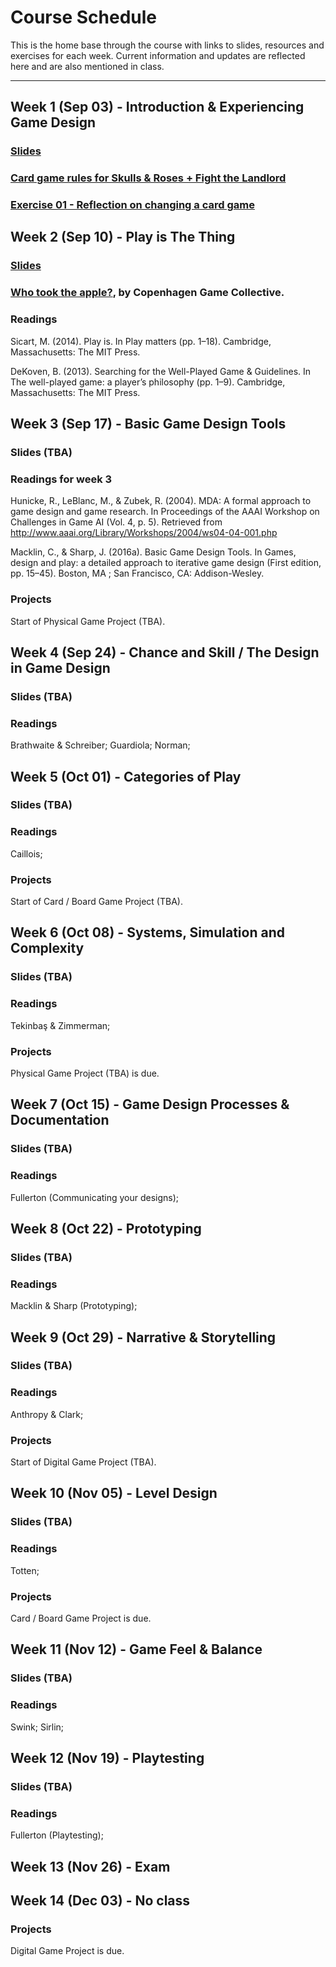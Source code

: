 # Course Schedule

This is the home base through the course with links to slides, resources and exercises for each week. Current information and updates are reflected here and are also mentioned in class.

---

## Week 1 (Sep 03) - Introduction & Experiencing Game Design

### [Slides](https://enricllagostera.github.io/cart215-2019/slides/week-01-introduction/)

### [Card game rules for Skulls & Roses + Fight the Landlord](../slides/week-01-introduction/card_game_base_rules.pdf)

### [Exercise 01 - Reflection on changing a card game](https://moodle.concordia.ca/moodle/mod/assign/view.php?id=2079823)

## Week 2 (Sep 10) - Play is The Thing

### [Slides](https://enricllagostera.github.io/cart215-2019/slides/week-02-play/)

### [Who took the apple?](http://www.copenhagengamecollective.org/projects/who-took-the-apple/), by Copenhagen Game Collective.

### Readings

Sicart, M. (2014). Play is. In Play matters (pp. 1–18). Cambridge, Massachusetts: The MIT Press.

DeKoven, B. (2013). Searching for the Well-Played Game & Guidelines. In The well-played game:
a player’s philosophy (pp. 1–9). Cambridge, Massachusetts: The MIT Press.

## Week 3 (Sep 17) - Basic Game Design Tools

### Slides (TBA)

### Readings for week 3

Hunicke, R., LeBlanc, M., & Zubek, R. (2004). MDA: A formal approach to game design and game research. In Proceedings of the AAAI Workshop on Challenges in Game AI (Vol. 4, p. 5). Retrieved from http://www.aaai.org/Library/Workshops/2004/ws04-04-001.php

Macklin, C., & Sharp, J. (2016a). Basic Game Design Tools. In Games, design and play: a detailed approach to iterative game design (First edition, pp. 15–45). Boston, MA ; San Francisco, CA: Addison-Wesley.

### Projects

Start of Physical Game Project (TBA).

## Week 4 (Sep 24) - Chance and Skill / The Design in Game Design

### Slides (TBA)

### Readings

Brathwaite & Schreiber; Guardiola; Norman;

## Week 5 (Oct 01) - Categories of Play

### Slides (TBA)

### Readings

Caillois;

### Projects

Start of Card / Board Game Project (TBA).

## Week 6 (Oct 08) - Systems, Simulation and Complexity

### Slides (TBA)

### Readings

Tekinbaş & Zimmerman;

### Projects

Physical Game Project (TBA) is due.

## Week 7 (Oct 15) - Game Design Processes & Documentation

### Slides (TBA)

### Readings

Fullerton (Communicating your designs);

## Week 8 (Oct 22) - Prototyping

### Slides (TBA)

### Readings

Macklin & Sharp (Prototyping);

## Week 9 (Oct 29) - Narrative & Storytelling

### Slides (TBA)

### Readings

Anthropy & Clark;

### Projects

Start of Digital Game Project (TBA).

## Week 10 (Nov 05) - Level Design

### Slides (TBA)

### Readings

Totten;

### Projects

Card / Board Game Project is due.

## Week 11 (Nov 12) - Game Feel & Balance

### Slides (TBA)

### Readings

Swink; Sirlin;

## Week 12 (Nov 19) - Playtesting

### Slides (TBA)

### Readings

Fullerton (Playtesting);

## Week 13 (Nov 26) - Exam

## Week 14 (Dec 03) - No class

### Projects

Digital Game Project is due.
